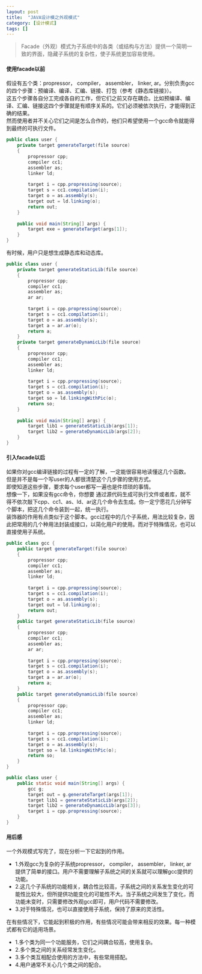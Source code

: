 ```yaml
---
layout: post
title:  "JAVA设计模之外观模式"
category: [设计模式]
tags: []
---
```


> Facade（外观）模式为子系统中的各类（或结构与方法）提供一个简明一致的界面，隐藏子系统的复杂性，使子系统更加容易使用。

#### 使用facade以前  

假设有五个类：propressor， compiler， assembler， linker, ar。分别负责gcc的四个步骤：预编译、编译、汇编、链接、打包（参考《静态库链接》）。    
这五个步骤各自分工完成各自的工作，但它们之前又存在耦合。比如预编译、编译、汇编、链接这四个步骤就是有顺序关系的。它们必须被依次执行，才能得到正确的结果。  
然而使用者并不关心它们之间是怎么合作的，他们只希望使用一个gcc命令就能得到最终的可执行文件。  

<!-- more -->

```java
public class user {
    private target generateTarget(file source)
    {
        propressor cpp;
        compiler cc1;
        assembler as;
        linker ld;
        
        target i = cpp.propressing(source);
        target s = cc1.compilation(i);
        target o = as.assembly(s);
        target out = ld.linking(o);
        return out;
    }
    
    public void main(String[] args) {
        target exe = generateTarget(args[1]);
    }
}
```

有时候，用户只是想生成静态库和动态库。

```java
public class user {
    private target generateStaticLib(file source)
    {
        propressor cpp;
        compiler cc1;
        assembler as;
        ar ar;
        
        target i = cpp.propressing(source);
        target s = cc1.compilation(i);
        target o = as.assembly(s);
        target a = ar.ar(o);
        return a;
    }
    private target generateDynamicLib(file source)
    {
        propressor cpp;
        compiler cc1;
        assembler as;
        linker ld;
        
        target i = cpp.propressing(source);
        target s = cc1.compilation(i);
        target o = as.assembly(s);
        target so = ld.linkingWithPic(o);
        return so;
    }
    
    public void main(String[] args) {
        target lib1 = generateStaticLib(args[1]);
        target lib2 = generateDynamicLib(args[2]);
    }
}
```

#### 引入facade以后

如果你对gcc编译链接的过程有一定的了解，一定能很容易地读懂这几个函数。  
但是并不是每一个写user的人都很清楚这个几步骤的使用方式。  
即使知道这些步骤，要求每个user都写一遍也是件烦琐的事情。  
想像一下，如果没有gcc命令，你想要 通过源代码生成可执行文件或者库，就不得不依次敲下cpp、cc1、as、ld、ar这几个命令去生成。你一定宁愿花几分钟写个脚本，把这几个命令装到一起，统一执行。  
装饰器的作用有点类似于这个脚本。gcc过程中的几个子系统，用法比较复杂，因此把常用的几个种用法封装成接口，以简化用户的使用。而对于特殊情况，也可以直接使用子系统。  

```java
public class gcc {
    public target generateTarget(file source)
    {
        propressor cpp;
        compiler cc1;
        assembler as;
        linker ld;
        
        target i = cpp.propressing(source);
        target s = cc1.compilation(i);
        target o = as.assembly(s);
        target out = ld.linking(o);
        return out;
    }
    public target generateStaticLib(file source)
    {
        propressor cpp;
        compiler cc1;
        assembler as;
        ar ar;
        
        target i = cpp.propressing(source);
        target s = cc1.compilation(i);
        target o = as.assembly(s);
        target a = ar.ar(o);
        return a;
    }
    public target generateDynamicLib(file source)
    {
        propressor cpp;
        compiler cc1;
        assembler as;
        linker ld;
        
        target i = cpp.propressing(source);
        target s = cc1.compilation(i);
        target o = as.assembly(s);
        target so = ld.linkingWithPic(o);
        return so;
    }
}

public class user {
    public static void main(String[] args) { 
        gcc g;
        target out = g.generateTarget(args[1]);
        target lib1 = generateStaticLib(args[2]);
        target lib2 = generateDynamicLib(args[3]);
        target i = cpp.propressing(source);
    }
}
```

#### 用后感

一个外观模式写完了，现在分析一下它起到的作用。  

 - 1.外观gcc为复杂的子系统propressor， compiler， assembler， linker, ar提供了简单的接口。用户不需要理解子系统之间的关系就可以理解gcc提供的功能。  
 - 2.这几个子系统的功能相关，耦合性比较高，子系统之间的关系发生变化的可能性比较大，但所提供功能变化的可能性不大。当子系统之间发生了变化，而功能未变时，只需要修改外观gcc即可，用户代码不需要修改。  
 - 3.对于特殊情况，也可以直接使用子系统，保持了原来的灵活性。  

在有些情况下，它能起到积极的作用，有些情况可能会带来相反的效果。每一种模式都有它的适用场景。  

 - 1.多个类为同一个功能服务，它们之间耦合较高，使用复杂。  
 - 2.多个类之间的关系经常发生变化。  
 - 3.多个类互相配合使用的方法中，有些常用搭配。  
 - 4.用户通常不关心几个类之间的配合。
